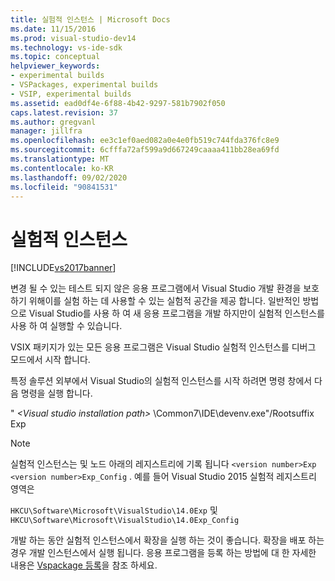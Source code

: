 ```yaml
---
title: 실험적 인스턴스 | Microsoft Docs
ms.date: 11/15/2016
ms.prod: visual-studio-dev14
ms.technology: vs-ide-sdk
ms.topic: conceptual
helpviewer_keywords:
- experimental builds
- VSPackages, experimental builds
- VSIP, experimental builds
ms.assetid: ead0df4e-6f88-4b42-9297-581b7902f050
caps.latest.revision: 37
ms.author: gregvanl
manager: jillfra
ms.openlocfilehash: ee3c1ef0aed082a0e4e0fb519c744fda376fc8e9
ms.sourcegitcommit: 6cfffa72af599a9d667249caaaa411bb28ea69fd
ms.translationtype: MT
ms.contentlocale: ko-KR
ms.lasthandoff: 09/02/2020
ms.locfileid: "90841531"
---
```

# <a name="the-experimental-instance"></a>실험적 인스턴스
[!INCLUDE[vs2017banner](../includes/vs2017banner.md)]

변경 될 수 있는 테스트 되지 않은 응용 프로그램에서 Visual Studio 개발 환경을 보호 하기 위해이를 실험 하는 데 사용할 수 있는 실험적 공간을 제공 합니다. 일반적인 방법으로 Visual Studio를 사용 하 여 새 응용 프로그램을 개발 하지만이 실험적 인스턴스를 사용 하 여 실행할 수 있습니다.  
  
 VSIX 패키지가 있는 모든 응용 프로그램은 Visual Studio 실험적 인스턴스를 디버그 모드에서 시작 합니다.  
  
 특정 솔루션 외부에서 Visual Studio의 실험적 인스턴스를 시작 하려면 명령 창에서 다음 명령을 실행 합니다.  
  
 " *\<Visual studio installation path>* \Common7\IDE\devenv.exe"/Rootsuffix Exp  
  
> [!NOTE]
> 실험적 인스턴스는 및 노드 아래의 레지스트리에 기록 됩니다 `<version number>Exp` `<version number>Exp_Config` . 예를 들어 Visual Studio 2015 실험적 레지스트리 영역은  
>   
> `HKCU\Software\Microsoft\VisualStudio\14.0Exp` 및 `HKCU\Software\Microsoft\VisualStudio\14.0Exp_Config`  
  
 개발 하는 동안 실험적 인스턴스에서 확장을 실행 하는 것이 좋습니다. 확장을 배포 하는 경우 개발 인스턴스에서 실행 됩니다. 응용 프로그램을 등록 하는 방법에 대 한 자세한 내용은 [Vspackage 등록](../extensibility/internals/registering-vspackages.md)을 참조 하세요.

